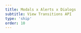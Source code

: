 ```yaml
---
title: Modals x Alerts x Dialogs
subtitle: View Transitions API
type: 'ship'
order: 10
---
```


<script>
  import ShipScore from '$lib/components/ShipScore.svelte'
</script>

<ShipScore chrome="111" firefox="" safari="18" globalScore="71%!" shipIt />